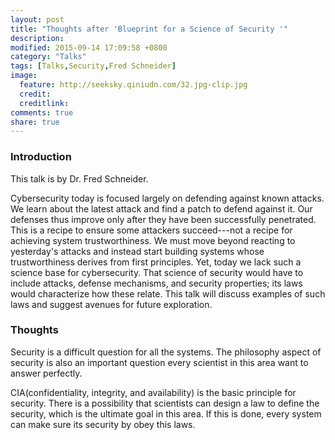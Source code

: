 ```yaml
---
layout: post
title: "Thoughts after 'Blueprint for a Science of Security '"
description:
modified: 2015-09-14 17:09:58 +0800
category: "Talks"
tags: [Talks,Security,Fred Schneider]
image:
  feature: http://seeksky.qiniudn.com/32.jpg-clip.jpg
  credit:
  creditlink:
comments: true
share: true
---
```


### Introduction
This talk is by Dr. Fred Schneider.

Cybersecurity today is focused largely on defending against known attacks. We learn about the latest attack and find a patch to defend against it. Our defenses thus improve only after they have been successfully penetrated. This is a recipe to ensure some attackers succeed---not a recipe for achieving system trustworthiness. We must move beyond reacting to yesterday's attacks and instead start building systems whose trustworthiness derives from first principles. Yet, today we lack such a science base for cybersecurity. That science of security would have to include attacks, defense mechanisms, and security properties; its laws would characterize how these relate. This talk will discuss examples of such laws and suggest avenues for future exploration.

### Thoughts
Security is a difficult question for all the systems. The philosophy aspect of security is also an important question every scientist in this area want to answer perfectly.

CIA(confidentiality, integrity, and availability) is the basic principle for security. There is a possibility that scientists can design a law to define the security, which is the ultimate goal in this area. If this is done, every system can make sure its security by obey this laws.